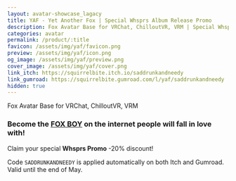 ```yaml
---
layout: avatar-showcase_lagacy
title: YAF - Yet Another Fox | Special Whsprs Album Release Promo
description: Fox Avatar Base for VRChat, ChilloutVR, VRM | Special Whsprs Album Release Promo
categories: avatar
permalink: /product/:title
favicon: /assets/img/yaf/favicon.png
preview: /assets/img/yaf/icon.png
og_image: /assets/img/yaf/preview.png
cover_image: /assets/img/yaf/cover.png
link_itch: https://squirrelbite.itch.io/saddrunkandneedy
link_gumroad: https://squirrelbite.gumroad.com/l/yaf/saddrunkandneedy
hidden: true
---
```

Fox Avatar Base for VRChat, ChilloutVR, VRM
### Become the **[FOX BOY](https://www.youtube.com/watch?v=2tHqjciPEX8)** on the internet people will fall in love with!

Claim your special **Whsprs Promo** -20% discount!

Code `SADDRUNKANDNEEDY` is applied automatically on both Itch and Gumroad. Valid until the end of May.